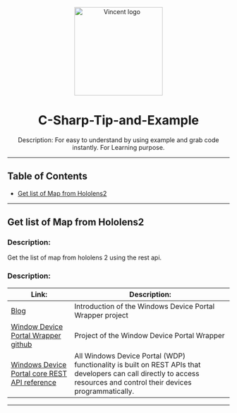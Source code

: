 <p align="center">
  <img height="200" src="icon.png" alt="Vincent logo">
  <h1 align="center">C-Sharp-Tip-and-Example</h1>
</p>
<p align="center">Description: For easy to understand by using example and grab code instantly. For Learning purpose.
</p>

---

## Table of Contents
- [Get list of Map from Hololens2](#get-list-of-map-from-hololens2)

---
## Get list of Map from Hololens2

### Description: 
Get the list of map from hololens 2 using the rest api.


### Description:
Link: | Description:
------------ | -------------
[Blog](https://blogs.windows.com/windowsdeveloper/2016/10/07/introducing-the-windows-device-portal-wrapper-project/)|Introduction of the Windows Device Portal Wrapper project
[Window Device Portal Wrapper github](https://github.com/microsoft/WindowsDevicePortalWrapper)|Project of the Window Device Portal Wrapper
[Windows Device Portal core REST API reference](https://learn.microsoft.com/en-us/windows/uwp/debug-test-perf/device-portal-api-core)|All Windows Device Portal (WDP) functionality is built on REST APIs that developers can call directly to access resources and control their devices programmatically.
---
